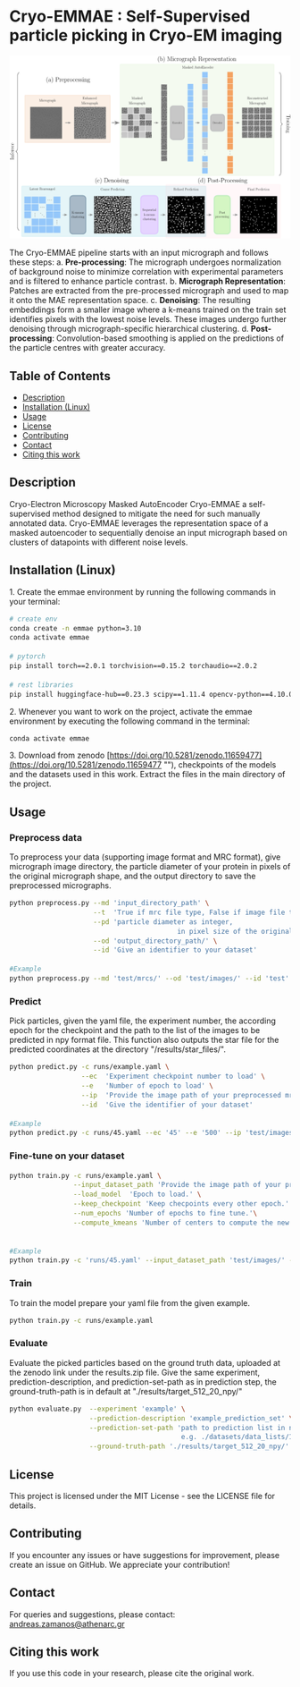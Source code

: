 # Cryo-EMMAE : Self-Supervised particle picking in Cryo-EM imaging

![header](./params/Cryo-EMMAE.png)

The Cryo-EMMAE pipeline starts with an input micrograph and follows these steps:
a. **Pre-processing**: The micrograph undergoes normalization of background noise to minimize correlation with experimental parameters and is filtered to enhance particle contrast.
b. **Micrograph Representation**: Patches are extracted from the pre-processed micrograph and used to map it onto the MAE representation space.
c. **Denoising**: The resulting embeddings form a smaller image where a k-means trained on the train set identifies pixels with the lowest noise levels. These images undergo further denoising through micrograph-specific hierarchical clustering.
d. **Post-processing**: Convolution-based smoothing is applied on the predictions of the particle centres with greater accuracy.

## Table of Contents

- [Description](#description)
- [Installation (Linux)](#Installation-(Linux))
- [Usage](#usage)
- [License](#license)
- [Contributing](#contributing)
- [Contact](#contact)
- [Citing this work](#citing-this-work)

<a id="description"></a>
## Description

Cryo-Electron Microscopy Masked AutoEncoder Cryo-EMMAE a self-supervised method designed to mitigate the need for such manually annotated data.
Cryo-EMMAE leverages the representation space of a masked autoencoder to sequentially denoise an input micrograph based on clusters of datapoints with different noise levels.
<a id="features"></a>

<a id="Installation-(Linux)"></a>
## Installation (Linux)

1\. Create the emmae environment by running the following commands in your terminal:

```bash
# create env
conda create -n emmae python=3.10
conda activate emmae

# pytorch
pip install torch==2.0.1 torchvision==0.15.2 torchaudio==2.0.2

# rest libraries
pip install huggingface-hub==0.23.3 scipy==1.11.4 opencv-python==4.10.0.82 scikit-learn==1.2.2 timm==1.0.3 tqdm==4.66.4 jupyter wandb==0.16.5
```

2\. Whenever you want to work on the project, activate the emmae environment by executing the following command in the terminal:

```bash
conda activate emmae
```
3\. Download from zenodo [https://doi.org/10.5281/zenodo.11659477](https://doi.org/10.5281/zenodo.11659477 ""), checkpoints of the models and the datasets used in this work.
Extract the files in the main directory of the project.

<a id="usage"></a>
## Usage

### Preprocess data
To preprocess your data (supporting image format and MRC format),
give micrograph image directory,
the particle diameter of your protein in pixels of the original micrograph shape,
and the output directory to save the preprocessed micrographs.

```bash
python preprocess.py --md 'input_directory_path' \
                     --t  'True if mrc file type, False if image file type, default is True' \
                     --pd 'particle diameter as integer,
                                          in pixel size of the original image, e.g. 224, default is 200' \
                     --od 'output_directory_path/' \
                     --id 'Give an identifier to your dataset'

#Example
python preprocess.py --md 'test/mrcs/' --od 'test/images/' --id 'test'
```

### Predict
Pick particles, given the yaml file, the experiment number, the according epoch for the checkpoint and the path to the list of the images to be predicted in npy format file.
This function also outputs the star file for the predicted coordinates at the directory "/results/star_files/".

```bash
python predict.py -c runs/example.yaml \
                  --ec  'Experiment checkpoint number to load' \
                  --e   'Number of epoch to load' \
                  --ip  'Provide the image path of your preprocessed mrc files.' \
                  --id  'Give the identifier of your dataset'

#Example
python predict.py -c runs/45.yaml --ec '45' --e '500' --ip 'test/images/' --id 'test'
```

### Fine-tune on your dataset

```bash
python train.py -c runs/example.yaml \
                --input_dataset_path 'Provide the image path of your preprocessed mrc files.' \
                --load_model  'Epoch to load.' \
                --keep_checkpoint 'Keep checpoints every other epoch.' \
                --num_epochs 'Number of epochs to fine tune.'\
                --compute_kmeans 'Number of centers to compute the new kmeans for the latent representations.'


#Example
python train.py -c 'runs/45.yaml' --input_dataset_path 'test/images/' --load_model './checkpoints/45/MAE_epoch_500.pth.tar' --keep_checkpoints 10 --num_epochs 50 --compute_kmeans 4
```

### Train
To train the model prepare your yaml file from the given example.

```bash
python train.py -c runs/example.yaml
```

### Evaluate
Evaluate the picked particles based on the ground truth data, uploaded at the zenodo link under the results.zip file.
Give the same experiment, prediction-description, and prediction-set-path as in prediction step, the ground-truth-path is in default at "./results/target_512_20_npy/"

```bash
python evaluate.py  --experiment 'example' \
                    --prediction-description 'example_prediction_set' \
                    --prediction-set-path 'path to prediction list in npy format,
                                           e.g. ./datasets/data_lists/10291_validation.npy' \
                    --ground-truth-path './results/target_512_20_npy/'
```

<a id="license"></a>
## License

This project is licensed under the MIT License - see the LICENSE file for details.

<a id="contributing"></a>
## Contributing

If you encounter any issues or have suggestions for improvement, please create an issue on GitHub. We appreciate your contribution!

<a id="contact"></a>
## Contact

For queries and suggestions, please contact: andreas.zamanos@athenarc.gr

<a id="citing-this-work"></a>
## Citing this work

If you use this code in your research, please cite the original work.
